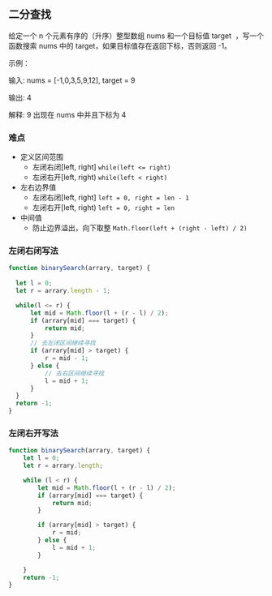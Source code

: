 ## 二分查找

给定一个 n 个元素有序的（升序）整型数组 nums 和一个目标值 target  ，写一个函数搜索 nums 中的 target，如果目标值存在返回下标，否则返回 -1。

示例：

输入: nums = [-1,0,3,5,9,12], target = 9

输出: 4

解释: 9 出现在 nums 中并且下标为 4

### 难点

- 定义区间范围
  - 左闭右闭[left, right] `while(left <= right)`
  - 左闭右开[left, right) `while(left < right)`
- 左右边界值
  - 左闭右闭[left, right] `left = 0, right = len - 1`
  - 左闭右开[left, right) `left = 0, right = len`
- 中间值
  - 防止边界溢出，向下取整 `Math.floor(left + (right - left) / 2)`

### 左闭右闭写法

```js
function binarySearch(arrary, target) {
  
  let l = 0;
  let r = arrary.length - 1;

  while(l <= r) {
      let mid = Math.floor(l + (r - l) / 2);
      if (arrary[mid] === target) {
          return mid;
      }
      // 去左闭区间继续寻找
      if (arrary[mid] > target) {
          r = mid - 1;
      } else {
          // 去右区间继续寻找
          l = mid + 1;
      }
  }
  return -1;
}

```

### 左闭右开写法

```js
function binarySearch(arrary, target) {
    let l = 0;
    let r = arrary.length;

    while (l < r) {
        let mid = Math.floor(l + (r - l) / 2);
        if (arrary[mid] === target) {
            return mid;
        }

        if (arrary[mid] > target) {
            r = mid;
        } else {
            l = mid + 1;
        }

    }
    return -1;
}
```
